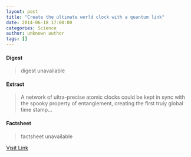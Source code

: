 ```yaml
---
layout: post
title: "Create the ultimate world clock with a quantum link"
date: 2014-06-18 17:00:00
categories: Science
author: unknown author
tags: []
---
```



#### Digest
>digest unavailable

#### Extract
>A network of ultra-precise atomic clocks could be kept in sync with the spooky property of entanglement, creating the first truly global time stamp...

#### Factsheet
>factsheet unavailable

[Visit Link](http://feeds.newscientist.com/c/749/f/10896/s/3ba2b6ad/sc/4/l/0L0Snewscientist0N0Carticle0Cmg222297420B70A0A0Ecreate0Ethe0Eultimate0Eworld0Eclock0Ewith0Ea0Equantum0Elink0Bhtml0Dcmpid0FRSS0QNSNS0Q20A120EGLOBAL0Qmagcontents/story01.htm)


